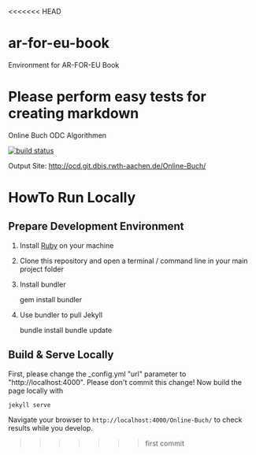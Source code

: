 <<<<<<< HEAD
# ar-for-eu-book

Environment for AR-FOR-EU Book

Please perform easy tests for creating markdown
=======
Online Buch ODC Algorithmen

[![build status](https://git.dbis.rwth-aachen.de/ocd/Online-Buch/badges/master/build.svg)](https://git.dbis.rwth-aachen.de/ocd/Online-Buch/commits/master)

Output Site: http://ocd.git.dbis.rwth-aachen.de/Online-Buch/

# HowTo Run Locally

## Prepare Development Environment

1. Install [Ruby](https://www.ruby-lang.org) on your machine

2. Clone this repository and open a terminal / command line in your main project folder

3. Install bundler

    gem install bundler

4. Use bundler to pull Jekyll

    bundle install
		bundle update

## Build & Serve Locally

First, please change the _config.yml "url" parameter to "http://localhost:4000".
Please don't commit this change!
Now build the page locally with

    jekyll serve

 Navigate your browser to `http://localhost:4000/Online-Buch/` to check results while you develop.
>>>>>>> first commit
